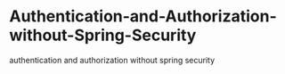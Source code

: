 # Authentication-and-Authorization-without-Spring-Security
authentication and authorization without spring security
